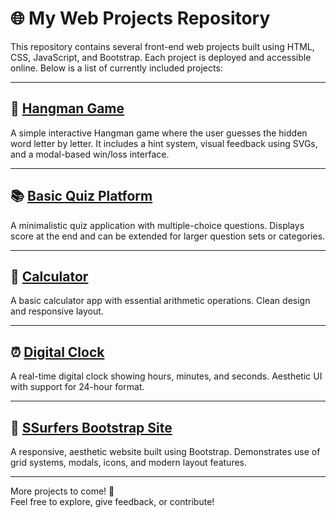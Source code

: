 # 🌐 My Web Projects Repository

This repository contains several front-end web projects built using HTML, CSS, JavaScript, and Bootstrap. Each project is deployed and accessible online. Below is a list of currently included projects:

---

## 🎯 [Hangman Game](https://hangman-sameerakmal.vercel.app/)
A simple interactive Hangman game where the user guesses the hidden word letter by letter. It includes a hint system, visual feedback using SVGs, and a modal-based win/loss interface.

---

## 📚 [Basic Quiz Platform](https://basicquiz-sameerakmal.vercel.app/)
A minimalistic quiz application with multiple-choice questions. Displays score at the end and can be extended for larger question sets or categories.

---

## 🧮 [Calculator](https://calculatorsa.vercel.app/)
A basic calculator app with essential arithmetic operations. Clean design and responsive layout.

---

## ⏰ [Digital Clock](https://digital-clock-24.vercel.app/)
A real-time digital clock showing hours, minutes, and seconds. Aesthetic UI with support for 24-hour format.

---

## 🎨 [SSurfers Bootstrap Site](https://ssurfers-bs.vercel.app/)
A responsive, aesthetic website built using Bootstrap. Demonstrates use of grid systems, modals, icons, and modern layout features.

---

More projects to come! 🚀  
Feel free to explore, give feedback, or contribute!
